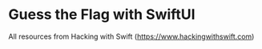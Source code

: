 # Guess the Flag with SwiftUI

All resources from Hacking with Swift (https://www.hackingwithswift.com)
